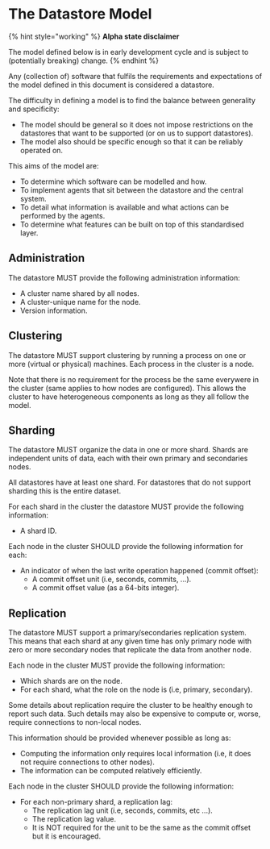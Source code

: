 # The Datastore Model
{% hint style="working" %}
**Alpha state disclaimer**

The model defined below is in early development cycle
and is subject to (potentially breaking) change.
{% endhint %}

Any (collection of) software that fulfils the requirements and expectations
of the model defined in this document is considered a datastore.

The difficulty in defining a model is to find the balance
between generality and specificity:

  * The model should be general so it does not impose restrictions on the
    datastores that want to be supported (or on us to support datastores).
  * The model also should be specific enough so that it can be reliably operated on.

This aims of the model are:

  * To determine which software can be modelled and how.
  * To implement agents that sit between the datastore and the central system.
  * To detail what information is available and what actions can be performed by the agents.
  * To determine what features can be built on top of this standardised layer.


## Administration
The datastore MUST provide the following administration information:

  * A cluster name shared by all nodes.
  * A cluster-unique name for the node.
  * Version information.


## Clustering
The datastore MUST support clustering by running a process on one or more (virtual or physical)
machines.
Each process in the cluster is a node.

Note that there is no requirement for the process be the same everywere in the cluster
(same applies to how nodes are configured).
This allows the cluster to have heterogeneous components as long as they all follow the model.


## Sharding
The datastore MUST organize the data in one or more shard.
Shards are independent units of data, each with their own primary and secondaries nodes.

All datastores have at least one shard.
For datastores that do not support sharding this is the entire dataset.

For each shard in the cluster the datastore MUST provide the following information:

  * A shard ID.

Each node in the cluster SHOULD provide the following information for each:

  * An indicator of when the last write operation happened (commit offset):
    * A commit offset unit (i.e, seconds, commits, ...).
    * A commit offset value (as a 64-bits integer).


## Replication
The datastore MUST support a primary/secondaries replication system.
This means that each shard at any given time has only primary node with zero or more
secondary nodes that replicate the data from another node.

Each node in the cluster MUST provide the following information:

  * Which shards are on the node.
  * For each shard, what the role on the node is (i.e, primary, secondary).

Some details about replication require the cluster to be healthy enough to report such data.
Such details may also be expensive to compute or, worse, require connections to non-local nodes.

This information should be provided whenever possible as long as:

  * Computing the information only requires local information
    (i.e, it does not require connections to other nodes).
  * The information can be computed relatively efficiently.

Each node in the cluster SHOULD provide the following information:

  * For each non-primary shard, a replication lag:
    * The replication lag unit (i.e, seconds, commits, etc ...).
    * The replication lag value.
    * It is NOT required for the unit to be the same as the commit offset but it is encouraged.
